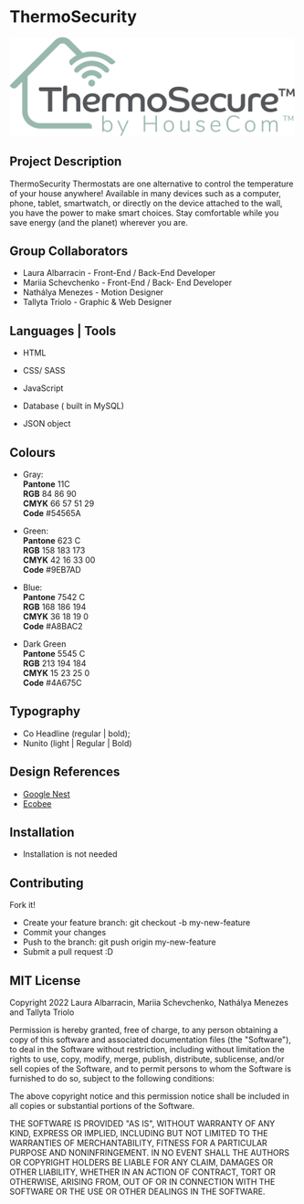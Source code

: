 # ThermoSecurity  
<img src="./assets/logo_thermoSecure.svg" width="500" style="margin: 0 auto ">

## Project Description 
ThermoSecurity Thermostats are one alternative to control the temperature of your house anywhere! Available in many devices such as a computer, phone, tablet, smartwatch, or directly on the device attached to the wall, you have the power to make smart choices.
Stay comfortable while you save energy (and the planet) wherever you are. 

## Group Collaborators 

- Laura Albarracin - Front-End / Back-End Developer
- Mariia Schevchenko - Front-End / Back- End Developer
- Nathálya Menezes - Motion Designer
- Tallyta Triolo - Graphic & Web Designer 

## Languages | Tools
- HTML
- CSS/ SASS
- JavaScript

- Database ( built in MySQL)
- JSON object 

## Colours 
- Gray: <br>
  **Pantone** 11C<br>
  **RGB** 84 86 90<br>
  **CMYK** 66 57 51 29<br>
  **Code** #54565A<br>

- Green:<br>
  **Pantone** 623 C <br>
  **RGB** 158 183 173 <br>
  **CMYK** 42 16 33 00 <br>
  **Code** #9EB7AD<br>

- Blue:<br>
  **Pantone** 7542 C<br>
  **RGB** 168 186 194 <br>
  **CMYK** 36 18 19 0<br>
  **Code** #A8BAC2<br>

- Dark Green<br>
  **Pantone** 5545 C<br>
  **RGB** 213 194 184<br>
  **CMYK** 15 23 25 0<br>
  **Code** #4A675C<br>


## Typography 
- Co Headline (regular | bold);
- Nunito (light | Regular | Bold)


## Design References 
- [Google Nest](https://store.google.com/ca/category/nest_thermostats?hl=en-GB)
- [Ecobee](https://www.ecobee.com/en-ca/)

## Installation 
- Installation is not needed

## Contributing 

Fork it!

- Create your feature branch: git checkout -b my-new-feature
- Commit your changes
- Push to the branch: git push origin my-new-feature
- Submit a pull request :D

## MIT License
Copyright 2022 Laura Albarracin, Mariia Schevchenko, Nathálya Menezes and Tallyta Triolo

Permission is hereby granted, free of charge, to any person obtaining a copy of this software and associated documentation files (the "Software"), to deal in the Software without restriction, including without limitation the rights to use, copy, modify, merge, publish, distribute, sublicense, and/or sell copies of the Software, and to permit persons to whom the Software is furnished to do so, subject to the following conditions:

The above copyright notice and this permission notice shall be included in all copies or substantial portions of the Software.

THE SOFTWARE IS PROVIDED "AS IS", WITHOUT WARRANTY OF ANY KIND, EXPRESS OR IMPLIED, INCLUDING BUT NOT LIMITED TO THE WARRANTIES OF MERCHANTABILITY, FITNESS FOR A PARTICULAR PURPOSE AND NONINFRINGEMENT. IN NO EVENT SHALL THE AUTHORS OR COPYRIGHT HOLDERS BE LIABLE FOR ANY CLAIM, DAMAGES OR OTHER LIABILITY, WHETHER IN AN ACTION OF CONTRACT, TORT OR OTHERWISE, ARISING FROM, OUT OF OR IN CONNECTION WITH THE SOFTWARE OR THE USE OR OTHER DEALINGS IN THE SOFTWARE.
